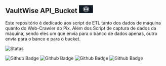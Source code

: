 ## VaultWise API_Bucket <img height="25px" style="background-color= #5b0c0c;" src="https://github.com/Vault-Wise/Site_institucional/blob/main/public/css/imagens/logoComFundo.png">

<p> Este repositório é dedicado aos script de ETL tanto dos dados de máquina quanto do Web-Crawler do Pix. Além dos Script de captura de dados da máquina, sendo eles um que envia para o banco de dados apenas, outro envia para o banco e para o bucket.
</p>

![Status](https://img.shields.io/badge/Status_do_projeto-Concluido-darkgreen) 

![Github Badge](https://img.shields.io/badge/MySQL-005C84?style=for-the-badge&logo=mysql&logoColor=white)
![Github Badge](https://img.shields.io/badge/Amazon_AWS-FF9900?style=for-the-badge&logo=amazonaws&logoColor=white)
![Github Badge](https://img.shields.io/badge/Python-FFD43B?style=for-the-badge&logo=python&logoColor=blue)
![Github Badge](https://img.shields.io/badge/R-276DC3?style=for-the-badge&logo=r&logoColor=white)